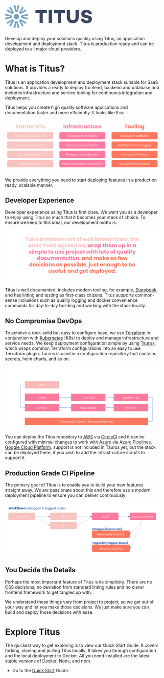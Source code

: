 # ![logo]

Develop and deploy your solutions quickly using Titus, an application development and deployment stack. Titus is production ready and can be deployed to all major cloud providers.

# What is Titus?
Titus is an application development and deployment stack suitable for SaaS solutions. It provides a ready to deploy frontend, backend and database and includes infrastructure and service tooling for continuous integration and deployment.

Titus helps you create high quality software applications and documentation faster and more efficiently. It looks like this:

![titus-feature-overview]

We provide everything you need to start deploying features in a production ready, scalable manner.

## Developer Experience
Developer experience using Titus is first class. We want you as a developer to enjoy using Titus so much that it becomes your stack of choice. To ensure we keep to this ideal, our development motto is:

![titus-developer-statement]

Titus is well documented, includes modern tooling, for example, [Storybook], and has linting and testing as first-class citizens. Titus supports common-sense inclusions such as quality logging and docker convenience commands for day-to-day building and working with the stack locally.

## No Compromise DevOps
To achieve a rock-solid but easy to configure base, we use [Terraform] in conjunction with [Kubernetes] (K8s) to deploy and manage infrastructure and service needs. We keep deployment configuration simple by using [Taurus], which wraps common Terraform configurations into an easy to use Terraform plugin. Taurus is used in a configuration repository that contains secrets, helm charts, and so on.

![titus-pipeline]

You can deploy the Titus repository to [AWS] via [CircleCI] and it can be configured with minimal changes to work with [Azure] via [Azure Pipelines]. [Google Cloud Platform][GCP], support is not included in Taurus yet, but the stack can be deployed there, if you wish to add the infrastructure scripts to support it.

## Production Grade CI Pipeline
The primary goal of Titus is to enable you to build your new features straight away. We are passionate about this and therefore use a modern deployment pipeline to ensure you can deliver continuously:

![titus-ci-pipeline]

## You Decide the Details
Perhaps the most important feature of Titus is its simplicity. There are no CSS decisions, no deviation from standard linting rules and no clever frontend framework to get tangled up with.

We understand these things vary from project to project, so we get out of your way and let you make those decisions. We just make sure you can build and deploy those decisions with ease.

# Explore Titus
The quickest way to get exploring is to view our Quick Start Guide. It covers forking, cloning and pulling Titus locally. It takes you through configuration and the local deployment to Docker. All you need installed are the latest stable versions of  [Docker], [Node], and [npm].

- Go to the [Quick Start] Guide.


<!-- External Links -->
[Taurus]: https://nf-taurus.netlify.com
[CircleCI]: https://circleci.com/product/#features
[Storybook]: https://storybook.js.org/
[Terraform]: https://www.terraform.io/
[Kubernetes]:  https://kubernetes.io/
[Docker]: https://docs.docker.com/install/#supported-platforms
[Node]: https://nodejs.org/en/
[npm]: https://www.npmjs.com/get-npm
[AWS]: https://aws.amazon.com/
[Azure]: https://azure.microsoft.com
[Azure Pipelines]: https://azure.microsoft.com/en-us/services/devops/pipelines/
[GCP]: https://cloud.google.com/

<!-- Internal Links -->
[Quick start]: quick-start/

<!-- Images -->
[logo]: img/Accel_Logo_Titus.svg#logo
[titus-feature-overview]: img/titus-feature-overview.svg
[titus-deployment-workflow]: img/titus-deployment-workflow.svg
[titus-developer-statement]: img/titus-developer-statement.svg
[titus-ci-pipeline]: img/titus-ci-pipeline.svg
[titus-pipeline]: img/titus-pipeline.svg
